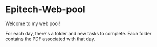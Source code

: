 # Epitech-Web-pool
Welcome to my web pool!

For each day, there's a folder and new tasks to complete. Each folder contains the PDF associated with that day.
